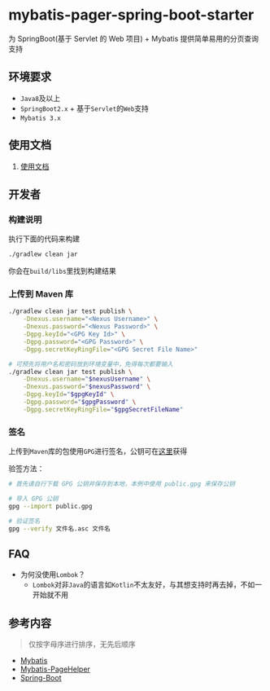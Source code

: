 # mybatis-pager-spring-boot-starter
为 SpringBoot(基于 Servlet 的 Web 项目) + Mybatis 提供简单易用的分页查询支持

## 环境要求
* `Java8`及以上
* `SpringBoot2.x` + 基于`Servlet`的`Web`支持
* `Mybatis 3.x`

## 使用文档
1. [使用文档](docs/1.QuickStart.md)

## 开发者
### 构建说明
执行下面的代码来构建

```sh
./gradlew clean jar
```

你会在`build/libs`里找到构建结果

### 上传到 Maven 库
```sh
./gradlew clean jar test publish \
    -Dnexus.username="<Nexus Username>" \
    -Dnexus.password="<Nexus Password>" \
    -Dgpg.keyId="<GPG Key Id>" \
    -Dgpg.password="<GPG Password>" \
    -Dgpg.secretKeyRingFile="<GPG Secret File Name>"

# 可预先将用户名和密码放到环境变量中，免得每次都要输入
./gradlew clean jar test publish \
    -Dnexus.username="$nexusUsername" \
    -Dnexus.password="$nexusPassword" \
    -Dgpg.keyId="$gpgKeyId" \
    -Dgpg.password="$gpgPassword" \
    -Dgpg.secretKeyRingFile="$gpgSecretFileName"
```

### 签名
上传到`Maven`库的包使用`GPG`进行签名，公钥可在[这里](https://blog.cat73.org/about/gpg.html)获得

验签方法：

```sh
# 首先请自行下载 GPG 公钥并保存到本地，本例中使用 public.gpg 来保存公钥

# 导入 GPG 公钥
gpg --import public.gpg

# 验证签名
gpg --verify 文件名.asc 文件名
```

## FAQ
* 为何没使用`Lombok`？
    * `Lombok`对非`Java`的语言如`Kotlin`不太友好，与其想支持时再去掉，不如一开始就不用

## 参考内容
> 仅按字母序进行排序，无先后顺序

* [Mybatis](https://github.com/mybatis/mybatis-3)
* [Mybatis-PageHelper](https://github.com/pagehelper/Mybatis-PageHelper)
* [Spring-Boot](https://github.com/spring-projects/spring-boot)
